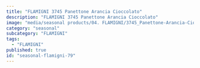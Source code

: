 ```yaml
---
title: "FLAMIGNI 3745 Panettone Arancia Cioccolato"
description: "FLAMIGNI 3745 Panettone Arancia Cioccolato"
image: "media/seasonal products/04. FLAMIGNI/3745_Panettone-Arancia-Cioccolato.jpg"
category: "seasonal"
subcategory: "FLAMIGNI"
tags:
  - "FLAMIGNI"
published: true
id: "seasonal-flamigni-79"
---
```

